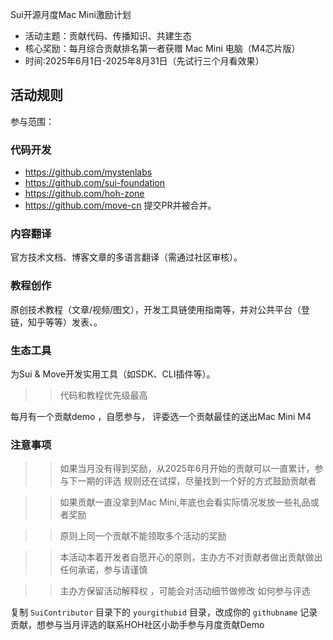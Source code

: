 Sui开源月度Mac Mini激励计划
- 活动主题：贡献代码、传播知识、共建生态
- 核心奖励：每月综合贡献排名第一者获赠 Mac Mini 电脑（M4芯片版）
- 时间:2025年6月1日-2025年8月31日（先试行三个月看效果）
## 活动规则
参与范围：
### 代码开发
- https://github.com/mystenlabs
- https://github.com/sui-foundation
- https://github.com/hoh-zone
- https://github.com/move-cn
提交PR并被合并。

### 内容翻译
官方技术文档、博客文章的多语言翻译（需通过社区审核）。
### 教程创作
原创技术教程（文章/视频/图文），开发工具链使用指南等，并对公共平台（登链，知乎等等）发表、。
### 生态工具
为Sui & Move开发实用工具（如SDK、CLI插件等）。

>> 代码和教程优先级最高

每月有一个贡献demo ，自愿参与，
评委选一个贡献最佳的送出Mac Mini M4

### 注意事项
>> 如果当月没有得到奖励，从2025年6月开始的贡献可以一直累计，参与下一期的评选
规则还在试探，尽量找到一个好的方式鼓励贡献者

>> 如果贡献一直没拿到Mac Mini,年底也会看实际情况发放一些礼品或者奖励

>> 原则上同一个贡献不能领取多个活动的奖励

>> 本活动本着开发者自愿开心的原则，主办方不对贡献者做出贡献做出任何承诺，参与请谨慎

>> 主办方保留活动解释权 ，可能会对活动细节做修改
如何参与评选

复制 `SuiContributor` 目录下的 `yourgithubid` 目录，改成你的 `githubname`
 记录贡献，想参与当月评选的联系HOH社区小助手参与月度贡献Demo

